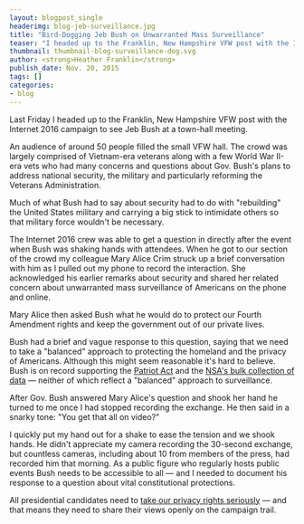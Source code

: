 ```yaml
---
layout: blogpost_single
headerimg: blog-jeb-surveillance.jpg
title: "Bird-Dogging Jeb Bush on Unwarranted Mass Surveillance"
teaser: "I headed up to the Franklin, New Hampshire VFW post with the Internet 2016 campaign to see Jeb Bush at a town-hall meeting."
thumbnail: thumbnail-blog-surveillance-dog.svg
author: <strong>Heather Franklin</strong>
publish_date: Nov. 20, 2015
tags: []
categories:
- blog
---
```

Last Friday I headed up to the Franklin, New Hampshire VFW post with the Internet 2016 campaign to see Jeb Bush at a town-hall meeting. 

An audience of around 50 people filled the small VFW hall. The crowd was largely comprised of Vietnam-era veterans along with a few World War II-era vets who had many concerns and questions about Gov. Bush's plans to address national security, the military and particularly reforming the Veterans Administration. 

Much of what Bush had to say about security had to do with "rebuilding" the United States military and carrying a big stick to intimidate others so that military force wouldn't be necessary. 

The Internet 2016 crew was able to get a question in directly after the event when Bush was shaking hands with attendees. When he got to our section of the crowd my colleague Mary Alice Crim struck up a brief conversation with him as I pulled out my phone to record the interaction. She acknowledged his earlier remarks about security and shared her related concern about unwarranted mass surveillance of Americans on the phone and online.

Mary Alice then asked Bush what he would do to protect our Fourth Amendment rights and keep the government out of our private lives. 

Bush had a brief and vague response to this question, saying that we need to take a "balanced" approach to protecting the homeland and the privacy of Americans. Although this might seem reasonable it's hard to believe. Bush is on record supporting the [Patriot Act](http://www.nationaljournal.com/s/31612/jeb-bush-defends-nsa-mass-surveillance-hugely-important_) and the [NSA's bulk collection of data](http://www.newsweek.com/after-paris-attacks-jeb-bush-calls-reinstatement-nsa-data-sweeps-394861) &mdash; neither of which reflect a "balanced" approach to surveillance.

After Gov. Bush answered Mary Alice's question and shook her hand he turned to me once I had stopped recording the exchange. He then said in a snarky tone: "You get that all on video?"

I quickly put my hand out for a shake to ease the tension and we shook hands. He didn't appreciate my camera recording the 30-second exchange, but countless cameras, including about 10 from members of the press, had recorded him that morning. As a public figure who regularly hosts public events Bush needs to be accessible to all &mdash; and I needed to document his response to a question about vital constitutional protections. 

All presidential candidates need to [take our privacy rights seriously](http://act.freepress.net/sign/internet_surveillance_tragedy/?source=internet2016) &mdash; and that means they need to share their views openly on the campaign trail.
